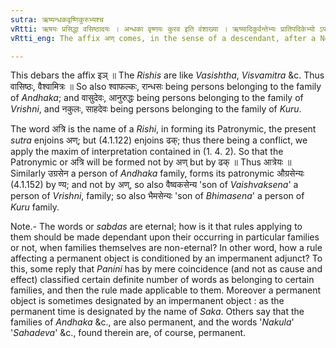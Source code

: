 ```yaml
---
sutra: ऋष्यन्धकवृष्णिकुरुभ्यश्च
vRtti: ऋषयः प्रसिद्धा वसिष्ठादयः । अन्धका वृष्णयः कुरव इति वंशाख्या । ऋष्यादिकुर्वन्तेभ्यः प्रातिपदिकेभ्यो ऽपत्ये ऽणप्रत्ययो भवती, ञोऽपवादः ॥
vRtti_eng: The affix अण् comes, in the sense of a descendant, after a Nominal-stem denoting the name of a _Rishi_, or the name of a person of the family of _Andhaka_, _Vrishni_, and _Kuru_.

---
```

This debars the affix इञ् ॥ The _Rishis_ are like _Vasishtha_, _Visvamitra_ &c. Thus वासिष्ठः, वैश्वामित्रः ॥ So also श्वाफल्कः, रान्धसः being persons belonging to the family of _Andhaka_; and वासुदेवः, आनुरुद्धः being persons belonging to the family of _Vrishni_, and नकुलः, साहदेवः being persons belonging to the family of _Kuru_.

The word अत्रि is the name of a _Rishi_, in forming its Patronymic, the present _sutra_ enjoins अण्; but (4.1.122) enjoins ढक्; thus there being a conflict, we apply the maxim of interpretation contained in (1. 4. 2). So that the Patronymic or अत्रि will be formed not by अण् but by ढक् ॥ Thus आत्रेयः ॥ Similarly उग्रसेन a person of _Andhaka_ family, forms its patronymic औग्रसेन्यः (4.1.152) by ण्य; and not by अण्, so also वैष्वकसेन्य 'son of _Vaishvaksena_' a person of _Vrishni_, family; so also भैमसेन्यः 'son of _Bhimasena_' a person of _Kuru_ family.

Note.- The words or _sabdas_ are eternal; how is it that rules applying to them should be made dependant upon their occurring in particular families or not, when families themselves are non-eternal? In other word, how a rule affecting a permanent object is conditioned by an impermanent adjunct? To this, some reply that _Panini_ has by mere coincidence (and not as cause and effect) classified certain definite number of words as belonging to certain families, and then the rule made applicable to them. Moreover a permanent object is sometimes designated by an impermanent object : as the permanent time is designated by the name of _Saka_. Others say that the families of _Andhaka_ &c., are also permanent, and the words '_Nakula_' '_Sahadeva_' &c., found therein are, of course, permanent.
